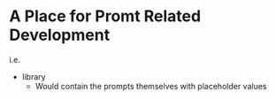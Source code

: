# A Place for Promt Related Development

i.e.
* library
  * Would contain the prompts themselves with placeholder values